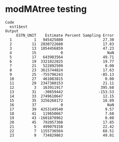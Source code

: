 # modMAtree testing

    Code
      est1$est
    Output
         ESTN_UNIT    Estimate Percent Sampling Error
      1          1   945425880                  27.30
      2         11  2030722680                  17.03
      3         13  1054456859                  47.23
      4         15           0                    NaN
      5         17   643983564                  49.71
      6         19  3321822825                  19.77
      7         21   522892509                   0.00
      8         23  3615744824                  17.63
      9         25  -755796243                 -85.13
      10        27   461083815                   0.00
      11        29  2347380153                  21.11
      12         3   163911917                 395.68
      13        31   -30659442                -153.53
      14        33  2749610647                  12.15
      15        35  3256268172                  18.89
      16        37           0                    NaN
      17        39  4253149540                   9.57
      18        41   119650667                   7.68
      19        43 -1601870962                   0.00
      20        45   792057308                  17.85
      21         5   499079158                  22.42
      22         7  1155736564                  68.51
      23         9   734829863                  49.01

